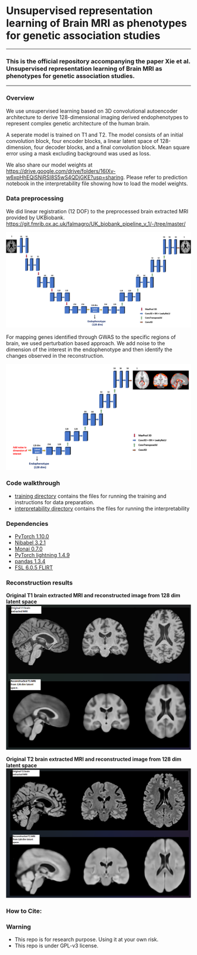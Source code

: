 # Unsupervised representation learning of Brain MRI as phenotypes for genetic association studies
---
### This is the official repository accompanying the paper Xie et al. Unsupervised representation learning of Brain MRI as phenotypes for genetic association studies. 
---
### Overview
We use unsupervised learning based on 3D convolutional autoencoder architecture to derive 128-dimensional imaging derived endophenotypes to represent complex genetic architecture of the human brain. 

A seperate model is trained on T1 and T2. The model consists of an initial convolution block, four encoder blocks, a linear latent space of 128-dimension, four decoder blocks, and a final convolution block. Mean square error using a mask excluding background was used as loss. 

We also share our model weights at https://drive.google.com/drive/folders/16IXv-w6xpHhEQiSNjRSI8S5wS4QDjGKE?usp=sharing.  Please refer to prediction notebook in the interpretability file showing how to load the model weights.

### Data preprocessing
We did linear registration (12 DOF) to the preprocessed  brain extracted MRI provided by UKBiobank. 
https://git.fmrib.ox.ac.uk/falmagro/UK_biobank_pipeline_v_1/-/tree/master/

![Model architecture](files/Model_architecture.png)

For mapping genes identified through GWAS to the specific regions of brain, we used perturbation based approach. We add noise to the dimension of the interest in the endophenotype and then identify the changes observed in the reconstruction. 

![Interpretability](files/Interpretability.png)

### Code walkthrough

- [training directory](training) contains the files for running the training and instructions for data preparation. 
- [interpretability directory](interpretability) contains the files for running the interpretability 

### Dependencies
- [PyTorch 1.10.0](http://pytorch.org)
- [Nibabel 3.2.1](https://nipy.org/nibabel/)
- [Monai 0.7.0](https://monai.io/)
- [PyTorch lightning 1.4.9](https://www.pytorchlightning.ai/)
- [pandas 1.3.4](https://pandas.pydata.org/)
- [FSL 6.0.5 FLIRT](https://fsl.fmrib.ox.ac.uk/fsl/fslwiki/FLIRT/UserGuide)

### Reconstruction results

**Original T1 brain extracted MRI and reconstructed image from 128 dim latent space**
![Original T1 brain extracted MRI and reconstructed image from 128 dim latent space](files/Original_predicted_T1.png)


**Original T2 brain extracted MRI and reconstructed image from 128 dim latent space**
![Original T2 brain extracted MRI and reconstructed image from 128 dim latent space](files/Original_predicted_T2.png)

### How to Cite:


### Warning

* This repo is for research purpose. Using it at your own risk. 
* This repo is under GPL-v3 license. 
